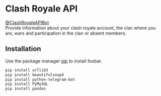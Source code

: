 # Clash Royale API

[@ClashRoyaleAPIBot](https://t.me/ClashRoyaleAPIBot)\
Provide information about your clash royale account, the clan where you are, wars and participation in the clan or absent members.

## Installation

Use the package manager [pip](https://pip.pypa.io/en/stable/) to install foobar.

```bash
pip install urllib3
pip install beautifulsoup4
pip install python-telegram-bot
pip install PyMySQL
pip install pandas
```
